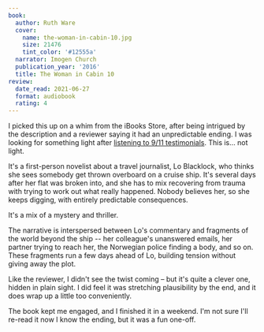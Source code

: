 ```yaml
---
book:
  author: Ruth Ware
  cover:
    name: the-woman-in-cabin-10.jpg
    size: 21476
    tint_color: '#12555a'
  narrator: Imogen Church
  publication_year: '2016'
  title: The Woman in Cabin 10
review:
  date_read: 2021-06-27
  format: audiobook
  rating: 4
---
```


I picked this up on a whim from the iBooks Store, after being intrigued by the description and a reviewer saying it had an unpredictable ending.
I was looking for something light after [listening to 9/11 testimonials](/reviews/the-only-plane-in-the-sky/).
This is… not light.

It's a first-person novelist about a travel journalist, Lo Blacklock, who thinks she sees somebody get thrown overboard on a cruise ship.
It's several days after her flat was broken into, and she has to mix recovering from trauma with trying to work out what really happened.
Nobody believes her, so she keeps digging, with entirely predictable consequences.

It's a mix of a mystery and thriller.

The narrative is interspersed between Lo's commentary and fragments of the world beyond the ship -- her colleague's unanswered emails, her partner trying to reach her, the Norwegian police finding a body, and so on.
These fragments run a few days ahead of Lo, building tension without giving away the plot.

Like the reviewer, I didn't see the twist coming – but it's quite a clever one, hidden in plain sight.
I did feel it was stretching plausibility by the end, and it does wrap up a little too conveniently.

The book kept me engaged, and I finished it in a weekend.
I'm not sure I'll re-read it now I know the ending, but it was a fun one-off.